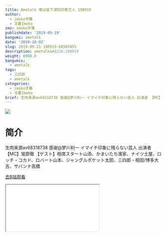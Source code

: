 ```yaml
---
title: Ametalk 难以留下深刻印象艺人 190919
author:
  - imoko字幕
  - 凉薯Imoko
zmz: imoko字幕
publishdate: '2019-09-19'
bangumi: ametalk
date: '2019-10-02'
slug: 2019-09-21-190919-68505455
description: ametalk&#8226;190919
weight: 8998.0
bangumis:
  - ametalk
tags:
  - 三四郎
  - ametalk
categories:
  - imoko字幕
  - 凉薯Imoko
brief: 生肉来源av68318738 感谢@梦川利一 イマイチ印象に残らない芸人 出演者 【MC】蛍原徹 【ゲスト】相席スタート山添、かまいたち濱家、ナイツ土屋、ロッチ・コカド、ロバート山本、ジャングルポケット太田、三四郎・相田/博多大吉、サバンナ高橋
---
```

![](https://raw.githubusercontent.com/tcgriffith/owaraisite/master/static/tmpimg/8e4a88286122a14a53010ac3e6c8d12c38ab5aca.jpg.480.jpg)
# 简介  
生肉来源av68318738 感谢@梦川利一
イマイチ印象に残らない芸人
出演者 【MC】蛍原徹 【ゲスト】相席スタート山添、かまいたち濱家、ナイツ土屋、ロッチ・コカド、ロバート山本、ジャングルポケット太田、三四郎・相田/博多大吉、サバンナ高橋  

[去B站观看](https://www.bilibili.com/video/av68505455/)
<div class ="resp-container"><iframe class="testiframe" src="//player.bilibili.com/player.html?aid=68505455"", scrolling="no", allowfullscreen="true" > </iframe></div> 
